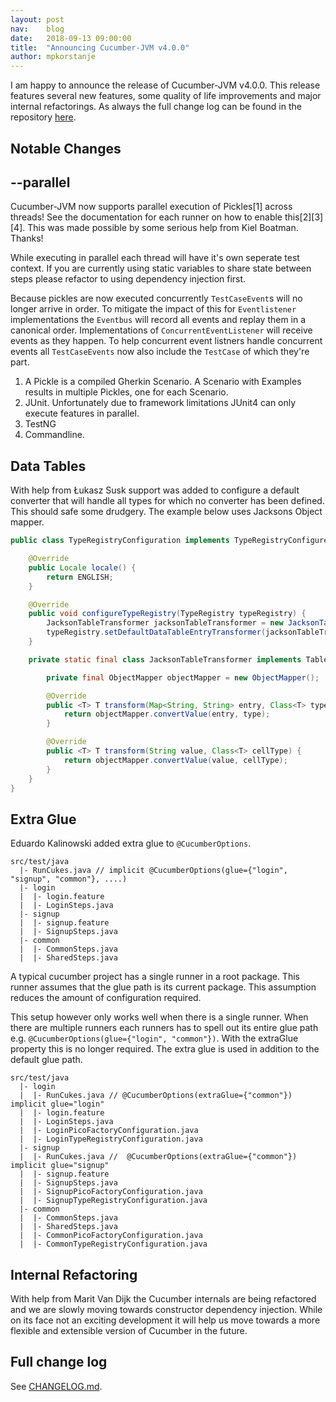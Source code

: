 ```yaml
---
layout: post
nav:    blog
date:   2018-09-13 09:00:00
title:  "Announcing Cucumber-JVM v4.0.0"
author: mpkorstanje
---
```


I am happy to announce the release of Cucumber-JVM v4.0.0. This release features 
several new features, some quality of life improvements and major internal 
refactorings. As always the full change log can be found in the repository [here](https://github.com/cucumber/cucumber-jvm/blob/master/CHANGELOG.md).

Notable Changes
----------------

## --parallel ##

Cucumber-JVM now supports parallel execution of Pickles[1] across threads! See the 
documentation for each runner on how to enable this[2][3][4]. This was made possible 
by some serious help from Kiel Boatman. Thanks!

While executing in parallel each thread will have it's own seperate test context. 
If you are currently using static variables to share state between steps please 
refactor to using dependency injection first.

Because pickles are now executed concurrently `TestCaseEvent`s will no longer 
arrive in order. To mitigate the impact of this for `Eventlistener` implementations
the `Eventbus` will record all events and replay them in a canonical order. 
Implementations of `ConcurrentEventListener` will receive events as they happen. To help 
concurrent event listners handle concurrent events all `TestCaseEvents` now also include 
the `TestCase` of which they're part.

1. A Pickle is a compiled Gherkin Scenario. A Scenario with Examples results in multiple Pickles, one for each Scenario.
2. JUnit. Unfortunately due to framework limitations JUnit4 can only execute features in parallel. 
3. TestNG
4. Commandline.


## Data Tables ##

With help from Łukasz Susk support was added to configure a default converter that
will handle all types for which no converter has been defined. This should safe some 
drudgery. The example below uses Jacksons Object mapper.


```java
public class TypeRegistryConfiguration implements TypeRegistryConfigurer {

    @Override
    public Locale locale() {
        return ENGLISH;
    }

    @Override
    public void configureTypeRegistry(TypeRegistry typeRegistry) {
        JacksonTableTransformer jacksonTableTransformer = new JacksonTableTransformer();
        typeRegistry.setDefaultDataTableEntryTransformer(jacksonTableTransformer);
    }

    private static final class JacksonTableTransformer implements TableEntryByTypeTransformer, TableCellByTypeTransformer {

        private final ObjectMapper objectMapper = new ObjectMapper();

        @Override
        public <T> T transform(Map<String, String> entry, Class<T> type, TableCellByTypeTransformer cellTransformer) {
            return objectMapper.convertValue(entry, type);
        }

        @Override
        public <T> T transform(String value, Class<T> cellType) {
            return objectMapper.convertValue(value, cellType);
        }
    }
}
```

## Extra Glue ##

Eduardo Kalinowski added extra glue to `@CucumberOptions`.

```
src/test/java
  |- RunCukes.java // implicit @CucumberOptions(glue={"login", "signup", "common"}, ....)
  |- login
  |  |- login.feature
  |  |- LoginSteps.java
  |- signup
  |  |- signup.feature
  |  |- SignupSteps.java
  |- common
  |  |- CommonSteps.java
  |  |- SharedSteps.java
```  

A typical cucumber project has a single runner in a root package. This runner assumes that
the glue path is its current package. This assumption reduces the amount of configuration 
required.

This setup however only works well when there is a single runner. When there are multiple
runners each runners has to spell out its entire glue path e.g. 
`@CucumberOptions(glue={"login", "common"})`. With the extraGlue property this is no longer
required. The extra glue is used in addition to the default glue path.

```
src/test/java
  |- login
  |  |- RunCukes.java // @CucumberOptions(extraGlue={"common"}) implicit glue="login" 
  |  |- login.feature
  |  |- LoginSteps.java
  |  |- LoginPicoFactoryConfiguration.java
  |  |- LoginTypeRegistryConfiguration.java
  |- signup
  |  |- RunCukes.java //  @CucumberOptions(extraGlue={"common"}) implicit glue="signup"
  |  |- signup.feature
  |  |- SignupSteps.java
  |  |- SignupPicoFactoryConfiguration.java
  |  |- SignupTypeRegistryConfiguration.java
  |- common
  |  |- CommonSteps.java
  |  |- SharedSteps.java
  |  |- CommonPicoFactoryConfiguration.java
  |  |- CommonTypeRegistryConfiguration.java
```

## Internal Refactoring ##

With help from Marit Van Dijk the Cucumber internals are being refactored and we are slowly
moving towards constructor dependency injection. While on its face not an exciting
development it will help us move towards a more flexible and extensible version of
Cucumber in the future.

Full change log
---------------

See [CHANGELOG.md](https://github.com/cucumber/cucumber-jvm/blob/master/CHANGELOG.md).

